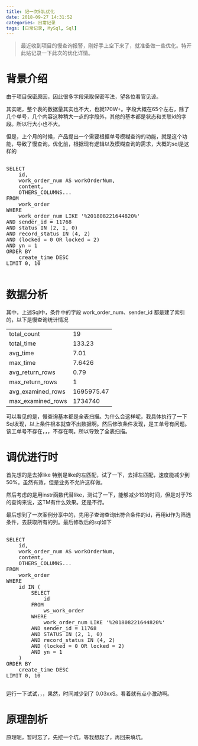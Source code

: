 ```yaml
---
title: 记一次SQL优化
date: 2018-09-27 14:31:52
categories: 日常记录
tags: [日常记录, MySql, Sql]
---
```


>最近收到项目的慢查询报警，刚好手上空下来了，就准备做一些优化。特开此贴记录一下此次的优化详情。

<!-- more -->

# 背景介绍

由于项目保密原因，因此很多字段采取保密写法，望各位看官见谅。

其实呢，整个表的数据量其实也不大，也就170W+。字段大概在65个左右，除了几个单号，几个内容这种稍大一点的字段外，其他的基本都是状态和关联id的字段。所以行大小也不大。

但是，上个月的时候，产品提出一个需要根据单号模糊查询的功能，就是这个功能，导致了慢查询。优化前，根据现有逻辑以及模糊查询的需求，大概的sql是这样的

<pre>

SELECT
	id,
	work_order_num AS workOrderNum,
	content,
	OTHERS_COLUMNS...
FROM
	work_order
WHERE
	work_order_num LIKE '%201808221644820%'
AND sender_id = 11768
AND status IN (2, 1, 0)
AND record_status IN (4, 2)
AND (locked = 0 OR locked = 2)
AND yn = 1
ORDER BY
	create_time DESC
LIMIT 0, 10

</pre>

# 数据分析

其中，上述Sql中，条件中的字段  work_order_num、sender_id 都是建了索引的，以下是慢查询统计情况

|   |   |
| ------ | ------ |
| total_count | 19 |
| total_time | 133.23 |
| avg_time | 7.01 |
| max_time | 7.6426 |
| avg_return_rows |	0.79 |
| max_return_rows |	1 |
| avg_examined_rows | 1695975.47 |
| max_examined_rows | 1734740 |

可以看见的是，慢查询基本都是全表扫描。为什么会这样呢，我具体执行了一下Sql发现，以上条件根本就查不出数据啊。然后修改条件发现，是工单号有问题。该工单号不存在，，，不存在啊。所以导致了全表扫描。

# 调优进行时

首先想的是去掉like 特别是like的左匹配，试了一下，去掉左匹配，速度能减少到50%。虽然有效，但是业务不允许这样做。

然后考虑的是用instr函数代替like，测试了一下，能够减少1S的时间，但是对于7S的查询来说，这TM有什么效果。还是不行。

最后想到了一次案例分享中的，先用子查询查询出符合条件的id，再用id作为筛选条件，去获取所有的列。最后修改后的sql如下

<pre>

SELECT
	id,
	work_order_num AS workOrderNum,
	content,
	OTHERS_COLUMNS...
FROM
	work_order
WHERE
	id IN (
		SELECT
			id
		FROM
			ws_work_order
		WHERE
			work_order_num LIKE '%201808221644820%'
		AND sender_id = 11768
		AND STATUS IN (2, 1, 0)
		AND record_status IN (4, 2)
		AND (locked = 0 OR locked = 2)
		AND yn = 1
	)
ORDER BY
	create_time DESC
LIMIT 0, 10

</pre>

运行一下试试，，，果然，时间减少到了 0.03xxS。看着就有点小激动啊。

# 原理剖析

原理呢，暂时忘了，先挖一个坑，等我想起了，再回来填坑。

